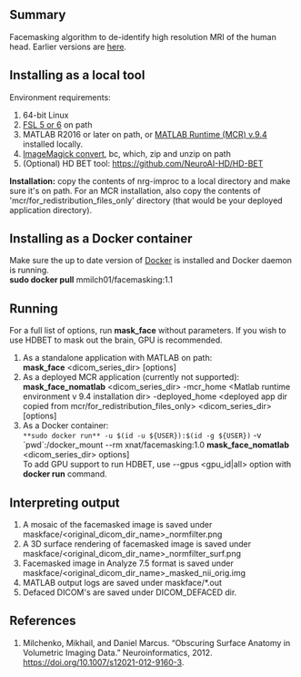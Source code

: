 ## Summary
Facemasking algorithm to de-identify high resolution MRI of the human head. Earlier versions are <a href="https://download.nrg.wustl.edu/pub/FaceMasking/">here</a>. 

## Installing as a local tool
Environment requirements:
1. 64-bit Linux
2. <a href="https://fsl.fmrib.ox.ac.uk/fsl/fslwiki/FslInstallation">FSL 5 or 6</a> on path
3. MATLAB R2016 or later on path, or <a href="https://www.mathworks.com/products/compiler/matlab-runtime.html">MATLAB Runtime (MCR) v.9.4</a> installed locally.
4. <a href="https://imagemagick.org/index.php">ImageMagick convert</a>, bc, which, zip and unzip on path
5. (Optional) HD BET tool: https://github.com/NeuroAI-HD/HD-BET

**Installation:** copy the contents of nrg-improc to a local directory and make sure it's on path. For an MCR installation, also copy the contents of 'mcr/for_redistribution_files_only' directory (that would be your deployed application directory). 

## Installing as a Docker container
Make sure the up to date version of <a href="https://docs.docker.com/get-docker/">Docker</a> is installed and Docker daemon is running.<br>
**sudo docker pull** mmilch01/facemasking:1.1

## Running
For a full list of options, run **mask_face** without parameters. If you wish to use HDBET to mask out the brain, GPU is recommended. 

1. As a standalone application with MATLAB on path:<br>
**mask_face** <dicom_series_dir> [options]<br>
2. As a deployed MCR application (currently not supported):<br>
**mask_face_nomatlab** <dicom_series_dir> -mcr_home <Matlab runtime environment v 9.4 installation dir> -deployed_home <deployed app dir copied from mcr/for_redistribution_files_only> <dicom_series_dir> [options]
3. As a Docker container: <br>
`**sudo docker run** -u $(id -u ${USER}):$(id -g ${USER})` -v \`pwd\`:/docker_mount --rm xnat/facemasking:1.0 **mask_face_nomatlab** \<dicom_series_dir\> options]<br>
To add GPU support to run HDBET, use --gpus <gpu_id|all> option with **docker run** command.

## Interpreting output
1. A mosaic of the facemasked image is saved under maskface/<original_dicom_dir_name>_normfilter.png
2. A 3D surface rendering of facemasked image is saved under maskface/<original_dicom_dir_name>\_normfilter_surf.png
3. Facemasked image in Analyze 7.5 format is saved under maskface/<original_dicom_dir_name>\_masked_nii_orig.img
4. MATLAB output logs are saved under maskface/*.out
5. Defaced DICOM's are saved under DICOM_DEFACED dir.

## References
1. Milchenko, Mikhail, and Daniel Marcus. “Obscuring Surface Anatomy in Volumetric Imaging Data.” Neuroinformatics, 2012. https://doi.org/10.1007/s12021-012-9160-3.
